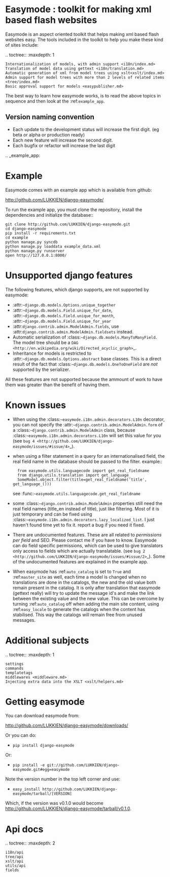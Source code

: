 Easymode : toolkit for making xml based flash websites
======================================================

Easymode is an aspect oriented toolkit that helps making xml based flash websites easy.
The tools included in the toolkit to help you make these kind of sites include:

.. toctree::
   :maxdepth: 1

    Internationalization of models, with admin support <i18n/index.md>
    Translation of model data using gettext <i18n/translation.md>
    Automatic generation of xml from model trees using xslt<xslt/index.md>
    Admin support for model trees with more than 2 levels of related items <tree/index.md>
    Basic approval support for models <easypublisher.md>

The best way to learn how easymode works, is to read the above topics in sequence
and then look at the :ref:`example_app`.

Version naming convention
-------------------------

* Each update to the development status will increase the first digit. (eg beta or alpha or production ready)
* Each new feature will increase the second digit.
* Each bugfix or refactor will increase the last digit

.. _example_app:

Example
=======

Easymode comes with an example app which is available from github:

http://github.com/LUKKIEN/django-easymode/

To run the example app, you must clone the repository, install the dependencies
and initialize the database::

    git clone http://github.com/LUKKIEN/django-easymode.git
    cd django-easymode
    pip install -r requirements.txt
    cd example
    python manage.py syncdb
    python manage.py loaddata example_data.xml
    python manage.py runserver
    open http://127.0.0.1:8000/
    
Unsupported django features
===========================

The following features, which django supports, are not supported by easymode:

- :attr:`~django.db.models.Options.unique_together`
- :attr:`~django.db.models.Field.unique_for_date`, :attr:`~django.db.models.Field.unique_for_month`,
  :attr:`~django.db.models.Field.unique_for_year`
- :attr:`django.contrib.admin.ModelAdmin.fields`, use :attr:`django.contrib.admin.ModelAdmin.fieldsets` instead.
- Automatic serialization of :class:`~django.db.models.ManyToManyField`. The model tree should 
  be a `DAG <http://en.wikipedia.org/wiki/Directed_acyclic_graph>`_.
- Inheritance for models is restricted to :attr:`~django.db.models.Options.abstract` base classes. 
  This is a direct result of the fact that :class:`~django.db.models.OneToOneField` are *not* supported by
  the serializer.

All these features are not supported because the ammount of work to have them was greater than the benefit of having them.

Known issues
============

- When using the :class:`~easymode.i18n.admin.decorators.L10n` decorator, you can not specify 
  the :attr:`~django.contrib.admin.ModelAdmin.form` of a
  :class:`~django.contrib.admin.ModelAdmin` class, because :class:`~easymode.i18n.admin.decorators.L10n` will
  set this value for you (see `bug 4 <http://github.com/LUKKIEN/django-easymode/issues/#issue/4>`_).
- when using a filter statement in a query for an internationalised field, the real field name in 
  the database should be passed to the filter.
  example::
  
        from easymode.utils.languagecode import get_real_fieldname
        from django.utils.translation import get_language_
        SomeModel.object.filter(title=get_real_fieldname('title', get_language_()))
  
  see :func:`~easymode.utils.languagecode.get_real_fieldname`
- some :class:`~django.contrib.admin.ModelAdmin` properties still need the real field names 
  (title_en instead of title), just like filtering. Most of it is just temporary and can be 
  fixed using :class:`~easymode.i18n.admin.decorators.lazy_localized_list`.
  I just haven't found time yet to fix it. report a bug if you need it fixed.
- There are undocumented features. These are all related to *permissions per field* and SEO.
  Please contact me if you have to know. Easymode can do
  field specific permissions, which can be used to give translators only access to fields
  which are actually translatable.
  (see `bug 2 <http://github.com/LUKKIEN/django-easymode/issues/#issue/2>`_).
  Some of the undocumented features are explained in the example app.
- When easymode has :ref:`auto_catalog` is set to ``True`` and :ref:`master_site` as well, each time
  a model is changed when no translations are done in the catalogs, the new and the old 
  value both remain present in the catalog. It is
  only after translation that easymode (gettext really) will try to update the message id's
  and make the link between the existing value and the new value. This can be overcome by
  turning :ref:`auto_catalog` off when adding the main site content, using :ref:`easy_locale`
  to generate the catalogs when the content has stabilised. This way the catalogs will remain
  free from unused messages.

Additional subjects
===================

.. toctree::
    :maxdepth: 1
    
    settings
    commands
    templatetags
    middlewares <middleware.md>
    Injecting extra data into the XSLT <xslt/helpers.md>

Getting easymode
================

You can download easymode from:

http://github.com/LUKKIEN/django-easymode/downloads/

Or you can do:

- ``pip install django-easymode``

Or:
- ``pip install -e git://github.com/LUKKIEN/django-easymode.git#egg=easymode``

Note the version number in the top left corner and use:

- ``easy_install http://github.com/LUKKIEN/django-easymode/tarball/[VERSION]``

Which, if the version was v0.1.0 would become http://github.com/LUKKIEN/django-easymode/tarball/v0.1.0.

Api docs
========

.. toctree::
    :maxdepth: 2

    i18n/api
    tree/api
    xslt/api
    utils/api
    fields    
    